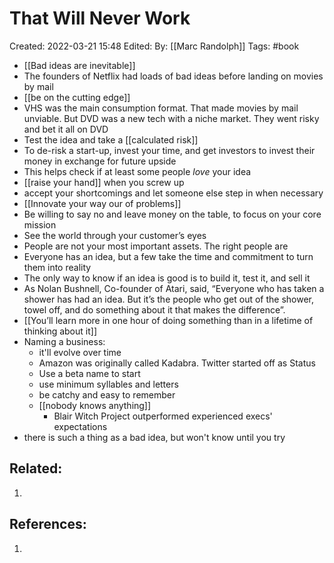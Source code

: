 # That Will Never Work
Created: 2022-03-21 15:48
Edited: 
By: [[Marc Randolph]]
Tags: #book 

- [[Bad ideas are inevitable]]
- The founders of Netflix had loads of bad ideas before landing on movies by mail
- [[be on the cutting edge]]
- VHS was the main consumption format. That made movies by mail unviable. But DVD was a new tech with a niche market. They went risky and bet it all on DVD
- Test the idea and take a [[calculated risk]]
- To de-risk a start-up, invest your time, and get investors to invest their money in exchange for future upside
- This helps check if at least some people *love* your idea
- [[raise your hand]] when you screw up
- accept your shortcomings and let someone else step in when necessary
- [[Innovate your way our of problems]]
- Be willing to say no and leave money on the table, to focus on your core mission
- See the world through your customer’s eyes
- People are not your most important assets. The right people are
- Everyone has an idea, but a few take the time and commitment to turn them into reality
- The only way to know if an idea is good is to build it, test it, and sell it
- As Nolan Bushnell, Co-founder of Atari, said, “Everyone who has taken a shower has had an idea. But it’s the people who get out of the shower, towel off, and do something about it that makes the difference”.
- [[You’ll learn more in one hour of doing something than in a lifetime of thinking about it]]
- Naming a business:
	- it'll evolve over time
	- Amazon was originally called Kadabra. Twitter started off as Status
	- Use a beta name to start
	- use minimum syllables and letters
	- be catchy and easy to remember
	- [[nobody knows anything]]
		- Blair Witch Project outperformed experienced execs' expectations
- there is such a thing as a bad idea, but won't know until you try

## Related:
1. 

## References:
1. 